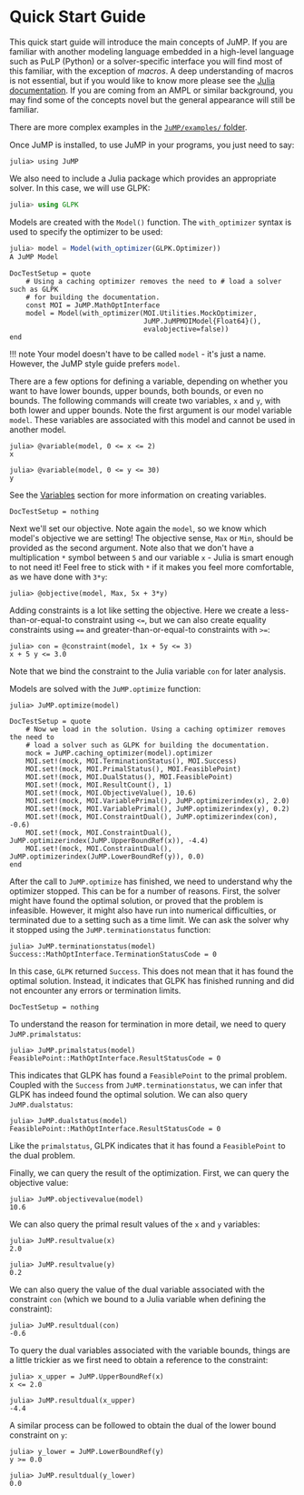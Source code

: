 Quick Start Guide
=================

This quick start guide will introduce the main concepts of JuMP. If you are
familiar with another modeling language embedded in a high-level language such
as PuLP (Python) or a solver-specific interface you will find most of this
familiar, with the exception of *macros*. A deep understanding of macros is not
essential, but if you would like to know more please see the
[Julia documentation](http://docs.julialang.org/en/latest/manual/metaprogramming/).
If you are coming from an AMPL or similar background, you may find some of the
concepts novel but the general appearance will still be familiar.

There are more complex examples in the [`JuMP/examples/` folder](https://github.com/JuliaOpt/JuMP.jl/tree/master/examples).

Once JuMP is installed, to use JuMP in your programs, you just need to say:
```jldoctest quickstart_example
julia> using JuMP
```

We also need to include a Julia package which provides an appropriate solver. In
this case, we will use GLPK:
```julia
julia> using GLPK
```

Models are created with the `Model()` function. The `with_optimizer` syntax is
used to specify the optimizer to be used:
```julia
julia> model = Model(with_optimizer(GLPK.Optimizer))
A JuMP Model
```

```@meta
DocTestSetup = quote
    # Using a caching optimizer removes the need to # load a solver such as GLPK
    # for building the documentation.
    const MOI = JuMP.MathOptInterface
    model = Model(with_optimizer(MOI.Utilities.MockOptimizer,
                                 JuMP.JuMPMOIModel{Float64}(),
                                 evalobjective=false))
end
```
!!! note
    Your model doesn't have to be called `model` - it's just a name. However,
    the JuMP style guide prefers `model`.

There are a few options for defining a variable, depending on whether you want
to have lower bounds, upper bounds, both bounds, or even no bounds. The
following commands will create two variables, `x` and `y`, with both lower and
upper bounds. Note the first argument is our model variable ``model``. These
variables are associated with this model and cannot be used in another model.
```jldoctest quickstart_example
julia> @variable(model, 0 <= x <= 2)
x

julia> @variable(model, 0 <= y <= 30)
y
```
See the [Variables](@ref) section for more information on creating variables.

```@meta
DocTestSetup = nothing
```

Next we'll set our objective. Note again the `model`, so we know which model's
objective we are setting! The objective sense, `Max` or `Min`, should be
provided as the second argument. Note also that we don't have a multiplication
`*` symbol between `5` and our variable `x` - Julia is smart enough to not need
it! Feel free to stick with `*` if it makes you feel more comfortable, as we
have done with `3*y`:
```jldoctest quickstart_example
julia> @objective(model, Max, 5x + 3*y)
```

Adding constraints is a lot like setting the objective. Here we create a
less-than-or-equal-to constraint using `<=`, but we can also create equality
constraints using `==` and greater-than-or-equal-to constraints with `>=`:
```jldoctest quickstart_example; filter=r"≤|<="
julia> con = @constraint(model, 1x + 5y <= 3)
x + 5 y <= 3.0
```
Note that we bind the constraint to the Julia variable `con` for later analysis.

Models are solved with the `JuMP.optimize` function:
```jldoctest quickstart_example
julia> JuMP.optimize(model)
```

```@meta
DocTestSetup = quote
    # Now we load in the solution. Using a caching optimizer removes the need to
    # load a solver such as GLPK for building the documentation.
    mock = JuMP.caching_optimizer(model).optimizer
    MOI.set!(mock, MOI.TerminationStatus(), MOI.Success)
    MOI.set!(mock, MOI.PrimalStatus(), MOI.FeasiblePoint)
    MOI.set!(mock, MOI.DualStatus(), MOI.FeasiblePoint)
    MOI.set!(mock, MOI.ResultCount(), 1)
    MOI.set!(mock, MOI.ObjectiveValue(), 10.6)
    MOI.set!(mock, MOI.VariablePrimal(), JuMP.optimizerindex(x), 2.0)
    MOI.set!(mock, MOI.VariablePrimal(), JuMP.optimizerindex(y), 0.2)
    MOI.set!(mock, MOI.ConstraintDual(), JuMP.optimizerindex(con), -0.6)
    MOI.set!(mock, MOI.ConstraintDual(), JuMP.optimizerindex(JuMP.UpperBoundRef(x)), -4.4)
    MOI.set!(mock, MOI.ConstraintDual(), JuMP.optimizerindex(JuMP.LowerBoundRef(y)), 0.0)
end
```

After the call to `JuMP.optimize` has finished, we need to understand why the
optimizer stopped. This can be for a number of reasons. First, the solver might
have found the optimal solution, or proved that the problem is infeasible.
However, it might also have run into numerical difficulties, or terminated due
to a setting such as a time limit. We can ask the solver why it stopped using
the `JuMP.terminationstatus` function:
```jldoctest quickstart_example
julia> JuMP.terminationstatus(model)
Success::MathOptInterface.TerminationStatusCode = 0
```
In this case, `GLPK` returned `Success`. This does not mean that it has found
the optimal solution. Instead, it indicates that GLPK has finished running and
did not encounter any errors or termination limits.

```@meta
DocTestSetup = nothing
```

To understand the reason for termination in more detail, we need to query
`JuMP.primalstatus`:
```jldoctest quickstart_example
julia> JuMP.primalstatus(model)
FeasiblePoint::MathOptInterface.ResultStatusCode = 0
```
This indicates that GLPK has found a `FeasiblePoint` to the primal problem.
Coupled with the `Success` from `JuMP.terminationstatus`, we can infer that GLPK
has indeed found the optimal solution. We can also query `JuMP.dualstatus`:
```jldoctest quickstart_example
julia> JuMP.dualstatus(model)
FeasiblePoint::MathOptInterface.ResultStatusCode = 0
```
Like the `primalstatus`, GLPK indicates that it has found a `FeasiblePoint` to
the  dual problem.

Finally, we can query the result of the optimization. First, we can query the
objective value:
```jldoctest quickstart_example
julia> JuMP.objectivevalue(model)
10.6
```
We can also query the primal result values of the `x` and `y` variables:
```jldoctest quickstart_example
julia> JuMP.resultvalue(x)
2.0

julia> JuMP.resultvalue(y)
0.2
```

We can also query the value of the dual variable associated with the constraint
`con` (which we bound to a Julia variable when defining the constraint):
```jldoctest quickstart_example
julia> JuMP.resultdual(con)
-0.6
```

To query the dual variables associated with the variable bounds, things are a
little trickier as we first need to obtain a reference to the constraint:
```jldoctest quickstart_example; filter=r"≤|<="
julia> x_upper = JuMP.UpperBoundRef(x)
x <= 2.0

julia> JuMP.resultdual(x_upper)
-4.4
```
A similar process can be followed to obtain the dual of the lower bound
constraint on `y`:
```jldoctest quickstart_example; filter=r"≥|>="
julia> y_lower = JuMP.LowerBoundRef(y)
y >= 0.0

julia> JuMP.resultdual(y_lower)
0.0
```
